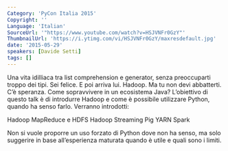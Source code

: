 ```yaml
---
Category: 'PyCon Italia 2015'
Copyright: ''
Language: 'Italian'
SourceUrl: '"https://www.youtube.com/watch?v=HSJVNFr0GzY"'
ThumbnailUrl: 'https://i.ytimg.com/vi/HSJVNFr0GzY/maxresdefault.jpg'
date: '2015-05-29'
speakers: [Davide Setti]
tags: []
---
```

Una vita idilliaca tra list comprehension e generator, senza preoccuparti troppo dei tipi. Sei felice. E poi arriva lui. Hadoop. Ma tu non devi abbatterti. C’è speranza. Come sopravvivere in un ecosistema Java?
L’obiettivo di questo talk è di introdurre Hadoop e come è possibile utilizzare Python, quando ha senso farlo. Verranno introdotti:

Hadoop MapReduce e HDFS
Hadoop Streaming
Pig
YARN
Spark

Non si vuole proporre un uso forzato di Python dove non ha senso, ma solo suggerire in base all’esperienza maturata quando è utile e quali sono i limiti.

